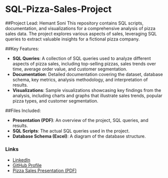 # SQL-Pizza-Sales-Project
##Project Lead: Hemant Soni
This repository contains SQL scripts, documentation, and visualizations for a comprehensive analysis of pizza sales data. The project explores various aspects of sales, leveraging SQL queries to extract valuable insights for a fictional pizza company.

##Key Features:
- **SQL Queries**: A collection of SQL queries used to analyze different aspects of pizza sales, including top-selling pizzas, sales trends over time, average order value, and customer segmentation.
- **Documentation**: Detailed documentation covering the dataset, database schema, key metrics, analysis methodology, and interpretation of results.
- **Visualizations**: Sample visualizations showcasing key findings from the analysis, including charts and graphs that illustrate sales trends, popular pizza types, and customer segmentation.

##Files Included:
- **Presentation (PDF)**: An overview of the project, SQL queries, and results.
- **SQL Scripts**: The actual SQL queries used in the project.
- **Database Schema (Excel)**: A diagram of the database structure.

### Links
- [LinkedIn](https://www.linkedin.com/in/hemant-soni-5210b7226/)
- [GitHub Profile](https://github.com/Hemant-5516)
- [Pizza Sales Presentation (PDF)]([Pizza_sales.pdf])
